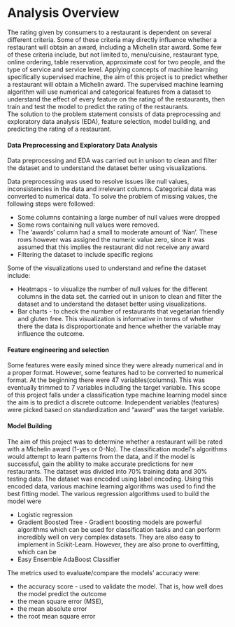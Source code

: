 # Analysis Overview
The rating given by consumers to a restaurant is dependent on several different criteria. Some of these criteria may directly influence whether a restaurant will obtain an award, including a Michelin star award. Some few of these criteria include, but not limited to, menu/cuisine, restaurant type, online ordering, table reservation, approximate cost for two people, and the type of service and service level.
Applying concepts of machine learning specifically supervised machine, the aim of this project is to predict whether a restaurant will obtain a Michelin award. The supervised machine learning algorithm will use numerical and categorical features from a dataset to understand the effect of every feature on the rating of the restaurants, then train and test the model to predict the rating of the restaurants.  
The solution to the problem statement consists of data preprocessing and exploratory data analysis (EDA), feature selection, model building, and predicting the rating of a restaurant. 

#### Data Preprocessing and Exploratory Data Analysis 
Data preprocessing and EDA was carried out in unison to clean and filter the dataset and to understand the dataset better using visualizations.

Data preprocessing was used to resolve issues like null values, inconsistencies in the data and irrelevant columns. Categorical data was converted to numerical data. To solve the problem of missing values, the following steps were followed:  
* Some columns containing a large number of null values were dropped
* Some rows containing null values were removed.
* The ‘awards’ column had a small to moderate amount of ‘Nan’. These rows however was assigned the numeric value zero, since it was assumed that this implies the restaurant did not receive any award
* Filtering the dataset to include specific regions

Some of the visualizations used to understand and refine the dataset include:
* Heatmaps - to visualize the number of null values for the different columns in the data set.  the carried out in unison to clean and filter the dataset and to understand the dataset better using visualizations.
* Bar charts - to check the number of restaurants that vegetarian friendly and gluten free. This visualization is informative in terms of whether there the data is disproportionate and hence whether the variable may influence the outcome.

#### Feature engineering and selection
Some features were easily mined since they were already numerical and in a proper format. However, some features had to be converted to numerical format. At the beginning there were 47 variables(columns). This was eventually trimmed to 7 variables including the target variable. 
This scope of this project falls under a classification type machine learning model since the aim is to predict a discrete outcome. Independent variables (features) were picked based on standardization and “award” was the target variable.

#### Model Building
The aim of this project was to determine whether a restaurant will be rated with a Michelin award (1-yes  or 0-No). The classification model's algorithms would attempt to learn patterns from the data, and if the model is successful, gain the ability to make accurate predictions for new restaurants. The dataset was divided into 70% training data and 30% testing data. The dataset was encoded using label encoding. Using this encoded data, various machine learning algorithms was used to find the best fitting model. The various regression algorithms used to build the model were 

* Logistic regression
* Gradient Boosted Tree - Gradient boosting models are powerful algorithms which can be used for classification tasks and can perform incredibly well on very complex datasets. They are also easy to implement in Scikit-Learn. However, they are also prone to overfitting, which can be 
* Easy Ensemble AdaBoost Classifier

The metrics used to evaluate/compare the models’ accuracy were:
* the accuracy score - used to validate the model. That is, how well does the model predict the outcome
* the mean square error (MSE),
* the mean absolute error 
* the root mean square error 
